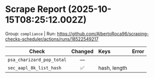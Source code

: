 # Scrape Report (2025-10-15T08:25:12.002Z)

Group: `compliance`  |  Run: https://github.com/AlbertoRoca96/scraping-checks-scheduler/actions/runs/18522549217

| Check | Changed | Keys | Error |
|---|:---:|:--|:--|
| `psa_charizard_pop_total` | — |  |  |
| `sec_aapl_8k_list_hash` | ✅ | hash, length |  |
